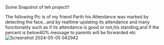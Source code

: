 Some Snapshot of teh project!!

The following Pic is of my friend Parth his Attendance was marked by detecting the face...and by realtime updating its attendance and many functionality such as if its attendance is good or not,his standing,and if the percent is below40% message to parents will be forwarded etc
![Screenshot 2024-05-05 042942](https://github.com/user-attachments/assets/1fc3f657-cf52-4fc1-8431-d2a0ceb94672)
